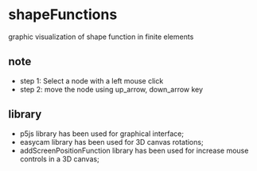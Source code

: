 # shapeFunctions
graphic  visualization of shape function in finite elements

## note
- step 1: Select a node with a left mouse click
- step 2: move the node using up_arrow, down_arrow key

## library
- p5js library has been used for graphical interface;
- easycam library has been used for 3D canvas rotations;
- addScreenPositionFunction library has been used for increase mouse controls in a 3D canvas;
